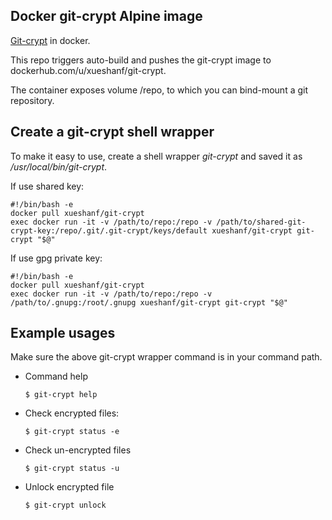 ## Docker git-crypt Alpine image

[Git-crypt](https://github.com/AGWA/git-crypt) in docker.

This repo triggers auto-build and pushes the git-crypt image to dockerhub.com/u/xueshanf/git-crypt.

The container exposes volume /repo, to which you can bind-mount a git repository.

## Create a git-crypt shell wrapper

To make it easy to use, create a shell wrapper *git-crypt* and saved it as */usr/local/bin/git-crypt*.

If use shared key:

```
#!/bin/bash -e
docker pull xueshanf/git-crypt
exec docker run -it -v /path/to/repo:/repo -v /path/to/shared-git-crypt-key:/repo/.git/.git-crypt/keys/default xueshanf/git-crypt git-crypt "$@"
```

If use gpg private key:

```
#!/bin/bash -e
docker pull xueshanf/git-crypt
exec docker run -it -v /path/to/repo:/repo -v /path/to/.gnupg:/root/.gnupg xueshanf/git-crypt git-crypt "$@"
```

## Example usages

Make sure the above git-crypt wrapper command is in your command path.

* Command help

	```
	$ git-crypt help
	```

* Check encrypted files:
	
	```
	$ git-crypt status -e
	```
* Check un-encrypted files

	```
	$ git-crypt status -u
	```

* Unlock encrypted file

	```
	$ git-crypt unlock
	```
